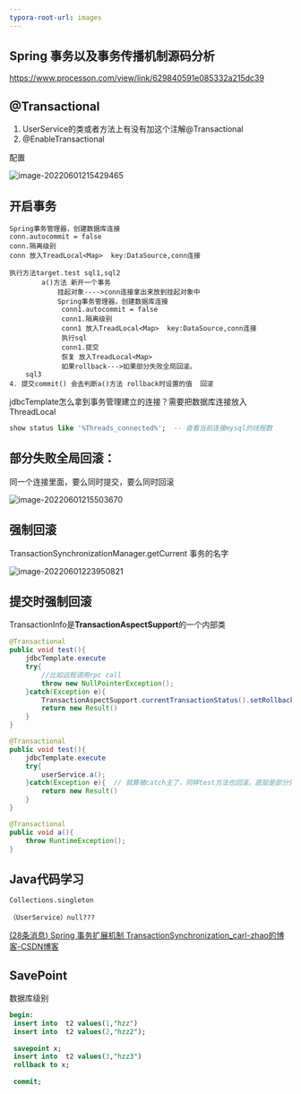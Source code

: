 ```yaml
---
typora-root-url: images
---
```




## Spring 事务以及事务传播机制源码分析

https://www.processon.com/view/link/629840591e085332a215dc39

## @Transactional

1. UserService的类或者方法上有没有加这个注解@Transactional
2. @EnableTransactional

配置

![image-20220601215429465](/image-20220601215429465.png)



## 开启事务

```
Spring事务管理器，创建数据库连接
conn.autocommit = false
conn.隔离级别
conn 放入TreadLocal<Map>  key:DataSource,conn连接

执行方法target.test sql1,sql2 
		a()方法 新开一个事务
		    挂起对象---->conn连接拿出来放到挂起对象中
			Spring事务管理器，创建数据库连接
             conn1.autocommit = false
             conn1.隔离级别
             conn1 放入TreadLocal<Map>  key:DataSource,conn连接	
             执行sql
             conn1.提交
             恢复 放入TreadLocal<Map>
             如果rollback--->如果部分失败全局回滚。
    sql3
4. 提交commit() 会去判断a()方法 rollback时设置的值  回滚
```

jdbcTemplate怎么拿到事务管理建立的连接？需要把数据库连接放入ThreadLocal

```sql
show status like '%Threads_connected%';  -- 查看当前连接mysql的线程数
```

## 部分失败全局回滚：

同一个连接里面，要么同时提交，要么同时回滚



![image-20220601215503670](C:\Users\11930\AppData\Roaming\Typora\typora-user-images\image-20220601215503670.png)



## 强制回滚

TransactionSynchronizationManager.getCurrent  事务的名字

![image-20220601223950821](/image-20220601223950821.png)





## 提交时强制回滚

TransactionInfo是**TransactionAspectSupport**的一个内部类

```java
@Transactional
public void test(){
    jdbcTemplate.execute
    try{
        //比如远程调用rpc call
        throw new NullPointerException();
    }catch(Exception e){
        TransactionAspectSupport.currentTransactionStatus().setRollbackOnly
        return new Result()
    }
}
```



```java
@Transactional
public void test(){
    jdbcTemplate.execute
    try{
        userService.a();  
    }catch(Exception e){  // 就算被catch主了，同样test方法也回滚。底层是部分失败全局回滚实现的
        return new Result()
    }
}

@Transactional 
public void a(){
    throw RuntimeException();
}
```





## Java代码学习

```
Collections.singleton

（UserService）null???
```

[(28条消息) Spring 事务扩展机制 TransactionSynchronization_carl-zhao的博客-CSDN博客](https://blog.csdn.net/u012410733/article/details/108659198)





## SavePoint

数据库级别

```sql
begin:
 insert into  t2 values(1,"hzz")
 insert into  t2 values(2,"hzz2");
 
 savepoint x;
 insert into  t2 values(3,"hzz3")
 rollback to x;
 
 commit;
```



